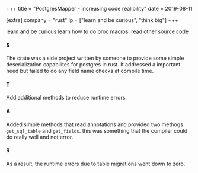 +++
title = "PostgresMapper - increasing code realibility"
date = 2019-08-11

[extra]
company = "rust"
lp = ["learn and be curious", "think big"]
+++

learn and be curious
  learn how to do proc macros. read other source code

#### S
The crate was a side project written by someone to provide some simple deserialization capabilites for postgres in rust. It addressed a important need but failed to do any field name checks at compile time.

#### T
Add additional methods to reduce runtime errors.

#### A
Added simple methods that read annotations and provided two methogs `get_sql_table` and `get_fields`. this was something that the compiler could do really well and not error.

#### R
As a result, the runtime errors due to table migrations went down to zero.


